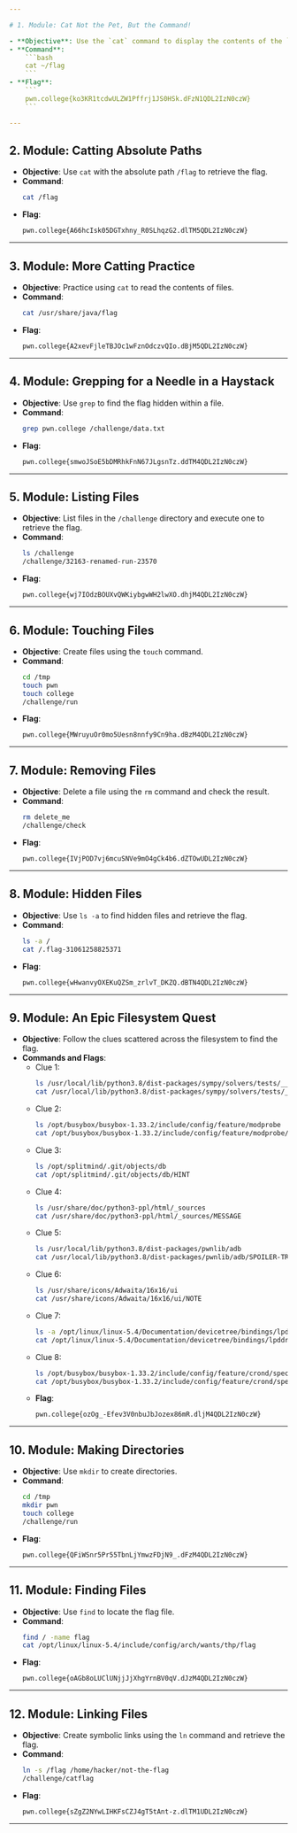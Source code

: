 ```yaml
---

# 1. Module: Cat Not the Pet, But the Command!

- **Objective**: Use the `cat` command to display the contents of the `~/flag` file.
- **Command**:
    ```bash
    cat ~/flag
    ```
- **Flag**:
    ```
    pwn.college{ko3KR1tcdwULZW1Pffrj1JS0HSk.dFzN1QDL2IzN0czW}
    ```

---
```


## 2. Module: Catting Absolute Paths

- **Objective**: Use `cat` with the absolute path `/flag` to retrieve the flag.
- **Command**:
    ```bash
    cat /flag
    ```
- **Flag**:
    ```
    pwn.college{A66hcIsk05DGTxhny_R0SLhqzG2.dlTM5QDL2IzN0czW}
    ```

---

## 3. Module: More Catting Practice

- **Objective**: Practice using `cat` to read the contents of files.
- **Command**:
    ```bash
    cat /usr/share/java/flag
    ```
- **Flag**:
    ```
    pwn.college{A2xevFjleTBJOc1wFznOdczvQIo.dBjM5QDL2IzN0czW}
    ```

---

## 4. Module: Grepping for a Needle in a Haystack

- **Objective**: Use `grep` to find the flag hidden within a file.
- **Command**:
    ```bash
    grep pwn.college /challenge/data.txt
    ```
- **Flag**:
    ```
    pwn.college{smwoJSoE5bDMRhkFnN67JLgsnTz.ddTM4QDL2IzN0czW}
    ```

---

## 5. Module: Listing Files

- **Objective**: List files in the `/challenge` directory and execute one to retrieve the flag.
- **Command**:
    ```bash
    ls /challenge
    /challenge/32163-renamed-run-23570
    ```
- **Flag**:
    ```
    pwn.college{wj7IOdzBOUXvQWKiybgwWH2lwXO.dhjM4QDL2IzN0czW}
    ```

---

## 6. Module: Touching Files

- **Objective**: Create files using the `touch` command.
- **Command**:
    ```bash
    cd /tmp
    touch pwn
    touch college
    /challenge/run
    ```
- **Flag**:
    ```
    pwn.college{MWruyuOr0mo5Uesn8nnfy9Cn9ha.dBzM4QDL2IzN0czW}
    ```

---

## 7. Module: Removing Files

- **Objective**: Delete a file using the `rm` command and check the result.
- **Command**:
    ```bash
    rm delete_me
    /challenge/check
    ```
- **Flag**:
    ```
    pwn.college{IVjPOD7vj6mcuSNVe9mO4gCk4b6.dZTOwUDL2IzN0czW}
    ```

---

## 8. Module: Hidden Files

- **Objective**: Use `ls -a` to find hidden files and retrieve the flag.
- **Command**:
    ```bash
    ls -a /
    cat /.flag-31061258825371
    ```
- **Flag**:
    ```
    pwn.college{wHwanvyOXEKuQZSm_zrlvT_DKZQ.dBTN4QDL2IzN0czW}
    ```

---

## 9. Module: An Epic Filesystem Quest

- **Objective**: Follow the clues scattered across the filesystem to find the flag.
- **Commands and Flags**:
    - Clue 1:
        ```bash
        ls /usr/local/lib/python3.8/dist-packages/sympy/solvers/tests/__pycache__
        cat /usr/local/lib/python3.8/dist-packages/sympy/solvers/tests/__pycache__/REVELATION-TRAPPED
        ```
    - Clue 2:
        ```bash
        ls /opt/busybox/busybox-1.33.2/include/config/feature/modprobe
        cat /opt/busybox/busybox-1.33.2/include/config/feature/modprobe/TIP-TRAPPED
        ```
    - Clue 3:
        ```bash
        ls /opt/splitmind/.git/objects/db
        cat /opt/splitmind/.git/objects/db/HINT
        ```
    - Clue 4:
        ```bash
        ls /usr/share/doc/python3-ppl/html/_sources
        cat /usr/share/doc/python3-ppl/html/_sources/MESSAGE
        ```
    - Clue 5:
        ```bash
        ls /usr/local/lib/python3.8/dist-packages/pwnlib/adb
        cat /usr/local/lib/python3.8/dist-packages/pwnlib/adb/SPOILER-TRAPPED
        ```
    - Clue 6:
        ```bash
        ls /usr/share/icons/Adwaita/16x16/ui
        cat /usr/share/icons/Adwaita/16x16/ui/NOTE
        ```
    - Clue 7:
        ```bash
        ls -a /opt/linux/linux-5.4/Documentation/devicetree/bindings/lpddr2
        cat /opt/linux/linux-5.4/Documentation/devicetree/bindings/lpddr2/.ALERT
        ```
    - Clue 8:
        ```bash
        ls /opt/busybox/busybox-1.33.2/include/config/feature/crond/special
        cat /opt/busybox/busybox-1.33.2/include/config/feature/crond/special/CLUE
        ```
    - **Flag**:
        ```
        pwn.college{ozOg_-Efev3V0nbuJbJozex86mR.dljM4QDL2IzN0czW}
        ```

---

## 10. Module: Making Directories

- **Objective**: Use `mkdir` to create directories.
- **Command**:
    ```bash
    cd /tmp
    mkdir pwn
    touch college
    /challenge/run
    ```
- **Flag**:
    ```
    pwn.college{QFiWSnr5Pr55TbnLjYmwzFDjN9_.dFzM4QDL2IzN0czW}
    ```

---

## 11. Module: Finding Files

- **Objective**: Use `find` to locate the flag file.
- **Command**:
    ```bash
    find / -name flag
    cat /opt/linux/linux-5.4/include/config/arch/wants/thp/flag
    ```
- **Flag**:
    ```
    pwn.college{oAGb8oLUClUNjjJjXhgYrnBV0qV.dJzM4QDL2IzN0czW}
    ```

---

## 12. Module: Linking Files

- **Objective**: Create symbolic links using the `ln` command and retrieve the flag.
- **Command**:
    ```bash
    ln -s /flag /home/hacker/not-the-flag
    /challenge/catflag
    ```
- **Flag**:
    ```
    pwn.college{sZgZ2NYwLIHKFsCZJ4gT5tAnt-z.dlTM1UDL2IzN0czW}
    ```

---
